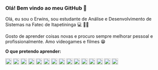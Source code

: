 ### Olá! Bem vindo ao meu GitHub 👋

Olá, eu sou o Erwins, sou estudante de Análise e Desenvolvimento de Sistemas na Fatec de Itapetininga 💻 👨‍🎓

Gosto de aprender coisas novas e procuro sempre melhorar pessoal e profissionalmente. Amo videogames e filmes 😁 

**O que pretendo aprender:**

<code><img height="20" src="https://cdn.jsdelivr.net/gh/devicons/devicon/icons/javascript/javascript-plain.svg"></code>
<code><img height="20" src="https://cdn.jsdelivr.net/gh/devicons/devicon/icons/java/java-original-wordmark.svg"></code>
<code><img height="20" src="https://cdn.jsdelivr.net/gh/devicons/devicon/icons/python/python-original.svg"></code>
<code><img height="20" src="https://cdn.jsdelivr.net/gh/devicons/devicon/icons/ruby/ruby-original.svg"></code>
<code><img height="20" src="https://cdn.jsdelivr.net/gh/devicons/devicon/icons/html5/html5-original-wordmark.svg"></code>
<code><img height="20" src="https://cdn.jsdelivr.net/gh/devicons/devicon/icons/css3/css3-original-wordmark.svg"></code>
<code><img height="20" src="https://cdn.jsdelivr.net/gh/devicons/devicon/icons/mysql/mysql-original-wordmark.svg"></code>
<code><img height="20" src="https://cdn.jsdelivr.net/gh/devicons/devicon/icons/linux/linux-original.svg"></code>
<code><img height="20" src="https://cdn.jsdelivr.net/gh/devicons/devicon/icons/angularjs/angularjs-original.svg"></code>
<code><img height="20" src="https://cdn.jsdelivr.net/gh/devicons/devicon/icons/vscode/vscode-original.svg"></code>
<code><img height="20" src="https://cdn.jsdelivr.net/gh/devicons/devicon/icons/git/git-original.svg"></code>
<code><img height="20" src="https://cdn.jsdelivr.net/gh/devicons/devicon/icons/react/react-original.svg"></code>
<code><img height="20" src="https://cdn.jsdelivr.net/gh/devicons/devicon/icons/vim/vim-original.svg"></code>
<code><img height="20" src="https://cdn.jsdelivr.net/gh/devicons/devicon/icons/cplusplus/cplusplus-original.svg"></code>
<code><img height="20" src="https://cdn.jsdelivr.net/gh/devicons/devicon/icons/wordpress/wordpress-original.svg"></code>



